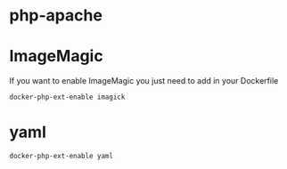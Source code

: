 # php-apache


# ImageMagic

If you want to enable ImageMagic you just need to add in your Dockerfile

```
docker-php-ext-enable imagick
```


# yaml

```
docker-php-ext-enable yaml
```
